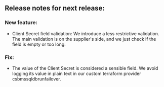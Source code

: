 ## Release notes for next release:

### New feature:
- Client Secret field validation: We introduce a less restrictive validation. The main validation is on the supplier's side, and we just check if the field is empty or too long.
### Fix:
- The value of the Client Secret is considered a sensible field. We avoid logging its value in plain text in our custom terraform provider csbmssqldbrunfailover.
